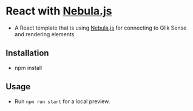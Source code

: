 # React with [Nebula.js](https://github.com/qlik-oss/nebula.js/)

- A React template that is using [Nebula.js](https://github.com/qlik-oss/nebula.js/) for connecting to Qlik Sense and rendering elements

## Installation
- npm install

## Usage
- Run `npm run start` for a local preview.
